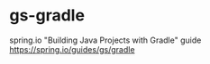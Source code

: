 # gs-gradle
spring.io "Building Java Projects with Gradle" guide https://spring.io/guides/gs/gradle
